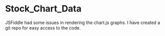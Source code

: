 # Stock_Chart_Data

JSFiddle had some issues in rendering the chart.js graphs. I have created a git repo for easy access to the code. 
